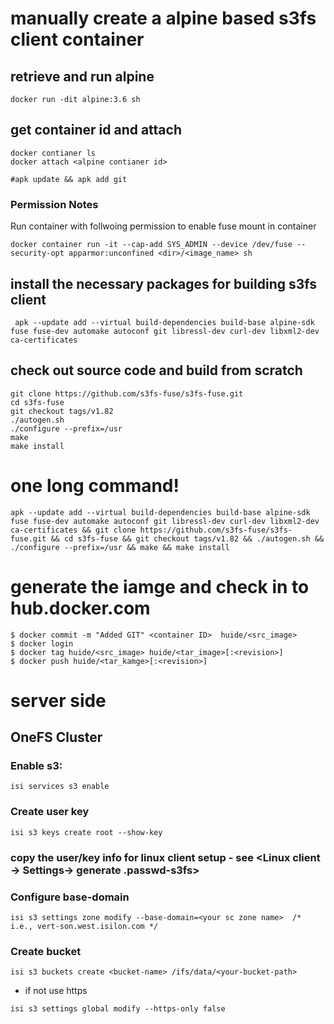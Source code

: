 # manually create a alpine based s3fs client container

## retrieve and run alpine
``` docker run -dit alpine:3.6 sh ```

## get container id and attach
```
docker contianer ls
docker attach <alpine contianer id>

#apk update && apk add git
```
### Permission Notes
Run container with follwoing permission to enable fuse mount in container
``` 
docker container run -it --cap-add SYS_ADMIN --device /dev/fuse --security-opt apparmor:unconfined <dir>/<image_name> sh 
```


## install the necessary packages for building s3fs client
``` apk --update add --virtual build-dependencies build-base alpine-sdk fuse fuse-dev automake autoconf git libressl-dev curl-dev libxml2-dev ca-certificates```

## check out source code and build from scratch
```
git clone https://github.com/s3fs-fuse/s3fs-fuse.git 
cd s3fs-fuse 
git checkout tags/v1.82
./autogen.sh
./configure --prefix=/usr
make
make install 
```

# one long command!
``` 
apk --update add --virtual build-dependencies build-base alpine-sdk fuse fuse-dev automake autoconf git libressl-dev curl-dev libxml2-dev ca-certificates && git clone https://github.com/s3fs-fuse/s3fs-fuse.git && cd s3fs-fuse && git checkout tags/v1.82 && ./autogen.sh && ./configure --prefix=/usr && make && make install 
```

# generate the iamge and check in to hub.docker.com
```
$ docker commit -m "Added GIT" <container ID>  huide/<src_image>
$ docker login
$ docker tag huide/<src_image> huide/<tar_image>[:<revision>]
$ docker push huide/<tar_kamge>[:<revision>]
```

# server side
## OneFS Cluster
### Enable s3:

  ``` isi services s3 enable ```

### Create user key   

 ``` isi s3 keys create root --show-key ```

### copy the user/key info for linux client setup - see <Linux client → Settings→  generate .passwd-s3fs>

### Configure base-domain

```isi s3 settings zone modify --base-domain=<your sc zone name>  /* i.e., vert-son.west.isilon.com */ ```

### Create bucket

``` isi s3 buckets create <bucket-name> /ifs/data/<your-bucket-path> ```
 
* if not use https

``` isi s3 settings global modify --https-only false ```

